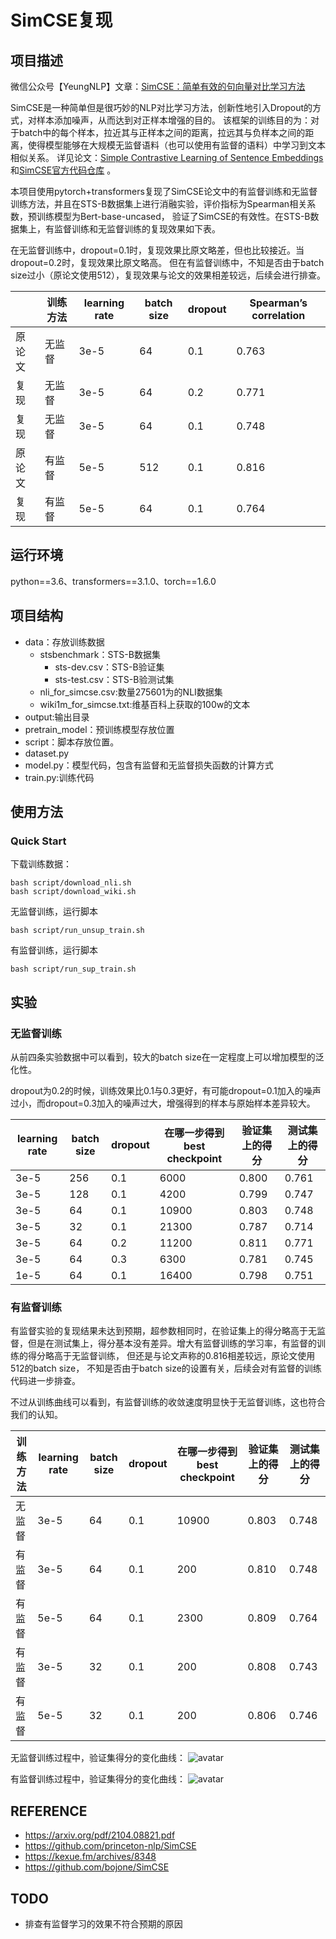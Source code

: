 # SimCSE复现

## 项目描述
微信公众号【YeungNLP】文章：[SimCSE：简单有效的句向量对比学习方法](https://mp.weixin.qq.com/s/lfM3RsiWb5_gU-J1tBJhdA)

SimCSE是一种简单但是很巧妙的NLP对比学习方法，创新性地引入Dropout的方式，对样本添加噪声，从而达到对正样本增强的目的。
该框架的训练目的为：对于batch中的每个样本，拉近其与正样本之间的距离，拉远其与负样本之间的距离，使得模型能够在大规模无监督语料（也可以使用有监督的语料）中学习到文本相似关系。
详见论文：[Simple Contrastive Learning of Sentence Embeddings](https://arxiv.org/abs/2104.08821)
和[SimCSE官方代码仓库](https://github.com/princeton-nlp/SimCSE) 。

本项目使用pytorch+transformers复现了SimCSE论文中的有监督训练和无监督训练方法，并且在STS-B数据集上进行消融实验，评价指标为Spearman相关系数，预训练模型为Bert-base-uncased，
验证了SimCSE的有效性。在STS-B数据集上，有监督训练和无监督训练的复现效果如下表。

在无监督训练中，dropout=0.1时，复现效果比原文略差，但也比较接近。当dropout=0.2时，复现效果比原文略高。
但在有监督训练中，不知是否由于batch size过小（原论文使用512），复现效果与论文的效果相差较远，后续会进行排查。 

| |训练方法  | learning rate  | batch size|dropout|Spearman’s correlation |
|  ---- |  ----  | ----  |  ----  | ----  |  ----  |
| 原论文  | 无监督 |3e-5|64|0.1| 0.763|
| 复现  | 无监督 |3e-5|64|0.2| 0.771|
| 复现  | 无监督 |3e-5|64|0.1| 0.748|
| 原论文  | 有监督 |5e-5|512|0.1| 0.816|
|复现    |有监督| 5e-5  | 64 |0.1|0.764|


## 运行环境
python==3.6、transformers==3.1.0、torch==1.6.0



## 项目结构
- data：存放训练数据
    - stsbenchmark：STS-B数据集
        - sts-dev.csv：STS-B验证集
        - sts-test.csv：STS-B验测试集
    - nli_for_simcse.csv:数量275601为的NLI数据集
    - wiki1m_for_simcse.txt:维基百科上获取的100w的文本
- output:输出目录 
- pretrain_model：预训练模型存放位置
- script：脚本存放位置。
- dataset.py
- model.py：模型代码，包含有监督和无监督损失函数的计算方式
- train.py:训练代码


## 使用方法
### Quick Start
下载训练数据：
```
bash script/download_nli.sh
bash script/download_wiki.sh
```

无监督训练，运行脚本
```
bash script/run_unsup_train.sh
```
有监督训练，运行脚本
```
bash script/run_sup_train.sh
```

## 实验
### 无监督训练
从前四条实验数据中可以看到，较大的batch size在一定程度上可以增加模型的泛化性。

dropout为0.2的时候，训练效果比0.1与0.3更好，有可能dropout=0.1加入的噪声过小，而dropout=0.3加入的噪声过大，增强得到的样本与原始样本差异较大。

|  learning rate  | batch size  | dropout | 在哪一步得到best checkpoint|验证集上的得分| 测试集上的得分|
|  ----  | ----  |  ----  | ----  | ----  | ----  | 
| 3e-5  | 256 |0.1|6000|0.800|0.761|
| 3e-5  | 128 |0.1|4200|0.799|0.747|
| 3e-5  | 64 |0.1|10900|0.803|0.748|
| 3e-5  | 32 |0.1|21300|0.787|0.714|
| 3e-5  | 64 |0.2|11200|0.811|0.771|
| 3e-5  | 64 |0.3|6300|0.781|0.745|
| 1e-5  | 64 |0.1|16400|0.798|0.751|


### 有监督训练
有监督实验的复现结果未达到预期，超参数相同时，在验证集上的得分略高于无监督，但是在测试集上，得分基本没有差异。增大有监督训练的学习率，有监督的训练的得分略高于无监督训练，
但还是与论文声称的0.816相差较远，原论文使用512的batch size，
不知是否由于batch size的设置有关，后续会对有监督的训练代码进一步排查。

不过从训练曲线可以看到，有监督训练的收敛速度明显快于无监督训练，这也符合我们的认知。

|训练方法|  learning rate  | batch size  | dropout | 在哪一步得到best checkpoint|验证集上的得分| 测试集上的得分|
|  ----|  ----  | ----  |  ----  | ----  | ----  | ----  | 
|无监督| 3e-5  | 64 |0.1|10900|0.803|0.748|
|有监督| 3e-5  | 64 |0.1|200|0.810|0.748|
|有监督| 5e-5  | 64 |0.1|2300|0.809|0.764|
|有监督| 3e-5  | 32 |0.1|200|0.808|0.743|
|有监督| 5e-5  | 32 |0.1|200|0.806|0.746|

无监督训练过程中，验证集得分的变化曲线：
![avatar](./image/unsup-bsz-64-lr-3e-05-dropout-0.2.jpg)

有监督训练过程中，验证集得分的变化曲线：
![avatar](./image/sup-bsz-64-lr-5e-05-dropout-0.1.jpg)

## REFERENCE
- https://arxiv.org/pdf/2104.08821.pdf
- https://github.com/princeton-nlp/SimCSE
- https://kexue.fm/archives/8348
- https://github.com/bojone/SimCSE

## TODO
- 排查有监督学习的效果不符合预期的原因






